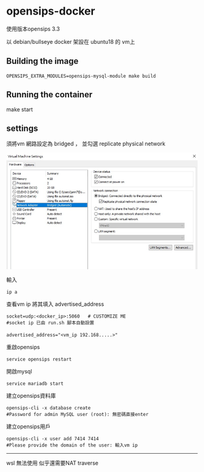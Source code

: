 # opensips-docker

使用版本opensips 3.3

以 debian/bullseye docker 架設在 ubuntu18 的 vm上

## Building the image
```
OPENSIPS_EXTRA_MODULES=opensips-mysql-module make build
```

## Running the container

make start

## settings

須將vm 網路設定為 bridged ， 並勾選 replicate physical network


![plot](./images/vm.jpg)



輸入


    ip a 

查看vm ip 將其填入 advertised_address

```
socket=udp:<docker_ip>:5060   # CUSTOMIZE ME
#socket ip 已由 run.sh 腳本自動設置

advertised_address="<vm_ip 192.168.....>"
```


重啟opensips



    service opensips restart

開啟mysql

    service mariadb start

建立opensips資料庫
    
    opensips-cli -x database create
    #Password for admin MySQL user (root): 無密碼直接enter


建立opensips用戶

    opensips-cli -x user add 7414 7414
    #Please provide the domain of the user: 輸入vm ip





---

wsl  無法使用 似乎還需要NAT traverse


